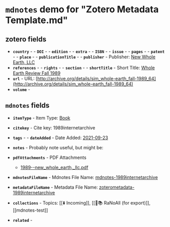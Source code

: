 # `mdnotes` demo for "Zotero Metadata Template.md"

## zotero fields

- **`country`** - - **`DOI`** - - **`edition`** - - **`extra`** - - **`ISBN`** - - **`issue`** - - **`pages`** - - **`patent`** - - **`place`** - - **`publicationTitle`** - - **`publisher`** -  Publisher: [New Whole Earth, LLC](new-whole-earth,-llc)
- **`references`** - - **`rights`** - - **`section`** - - **`shortTitle`** -  Short Title: [Whole Earth Review  Fall 1989](whole-earth-review-fall-1989)
- **`url`** -  URL: [http://archive.org/details/sim_whole-earth_fall-1989_64](http://archive.org/details/sim_whole-earth_fall-1989_64)
- **`volume`** - 


## `mdnotes`  fields

- **`itemType`** -  Item Type: [Book](book)
- **`citekey`** -  Cite key: 1989internetarchive
- **`tags`** - - **`dateAdded`** -  Date Added: [2021-09-23](2021-09-23)
- **`notes`** - 
Probably note useful, but might be:

- **`pdfAttachments`** -  PDF Attachments
	- [1989--new_whole_earth,_llc.pdf](zotero://open-pdf/library/items/EABWUNHQ)

- **`mdnotesFileName`** -  Mdnotes File Name: [mdnotes-1989internetarchive](mdnotes-1989internetarchive)

- **`metadataFileName`** -  Metadata File Name: [zoterometadata-1989internetarchive](zoterometadata-1989internetarchive)

- **`collections`** -  Topics: [[⬇️ Incoming]], [[🌿📚 RaNoAll (for export)]], [[mdnotes-test]]

- **`related`** - 
  